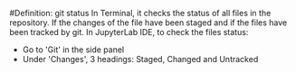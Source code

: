#Definition: git status
In Terminal, it checks the status of all files in the repository. If the changes of the file have been staged and if the files have been tracked by git.
In JupyterLab IDE, to check the files status:
- Go to 'Git' in the side panel
- Under 'Changes', 3 headings: Staged, Changed and Untracked

